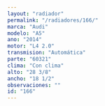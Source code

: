 ```yaml
---
layout: "radiador"
permalink: "/radiadores/166/"
marca: "Audi"
modelo: "A5"
ano: "2014"
motor: "L4 2.0"
transmision: "Automática"
parte: "60321"
clima: "Con clima"
alto: "28 3/8"
ancho: "18 1/2"
observaciones: ""
id: "166"
---
```


